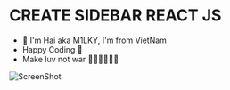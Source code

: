 # CREATE SIDEBAR REACT JS

- 💎 I'm Hai aka M1LKY, I'm from VietNam
- Happy Coding 🥰
- Make luv not war 💖💛🧡💚💙💜

![ScreenShot](/twitter-sidebar/public/twitter-sidebar.jpg)
